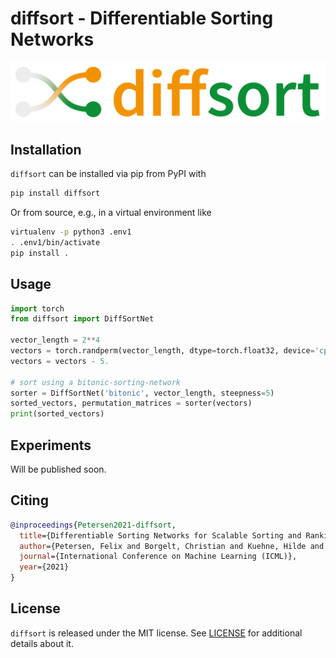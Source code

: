 # diffsort - Differentiable Sorting Networks

![diffsort_logo](diffsort_logo.png)


## Installation

`diffsort` can be installed via pip from PyPI with
```bash
pip install diffsort
```

Or from source, e.g., in a virtual environment like
```bash
virtualenv -p python3 .env1
. .env1/bin/activate
pip install .
```

## Usage

```python
import torch
from diffsort import DiffSortNet

vector_length = 2**4
vectors = torch.randperm(vector_length, dtype=torch.float32, device='cpu', requires_grad=True).view(1, -1)
vectors = vectors - 5.

# sort using a bitonic-sorting-network
sorter = DiffSortNet('bitonic', vector_length, steepness=5)
sorted_vectors, permutation_matrices = sorter(vectors)
print(sorted_vectors)
```

## Experiments

Will be published soon.

## Citing

```bibtex
@inproceedings{Petersen2021-diffsort,
  title={Differentiable Sorting Networks for Scalable Sorting and Ranking Supervision},
  author={Petersen, Felix and Borgelt, Christian and Kuehne, Hilde and Deussen, Oliver},
  journal={International Conference on Machine Learning (ICML)},
  year={2021}
}
```

## License

`diffsort` is released under the MIT license. See [LICENSE](LICENSE) for additional details about it.

